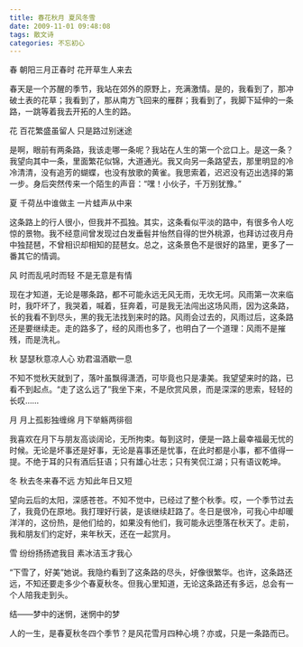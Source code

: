 ```yaml
---
title: 春花秋月 夏风冬雪
date: 2009-11-01 09:48:08
tags: 散文诗
categories: 不忘初心
---
```

春
朝阳三月正春时
花开草生人来去
    
春天是一个苏醒的季节，我站在郊外的原野上，充满激情。是的，我看到了，那冲破土表的花草；我看到了，那从南方飞回来的雁群；我看到了，我脚下延伸的一条路，一跳等着我去开拓的人生的路。
    
花
百花繁盛虽留人
只是路过别迷途
    
是啊，眼前有两条路，我该走哪一条呢？我站在人生的第一个岔口上。是这一条？我望向其中一条，里面繁花似锦，大道通光。我又向另一条路望去，那里明显的冷冷清清，没有追芳的蝴蝶，也没有放歌的黄雀。我思索着，迟迟没有迈出选择的第一步。身后突然传来一个陌生的声音：“嘿！小伙子，千万别犹豫。”
    
夏
千荷丛中谁做主
一片蛙声从中来
    
这条路上的行人很小，但我并不孤独。其实，这条看似平淡的路中，有很多令人吃惊的景物。我不经意间曾发现过白发垂髫并怡然自得的世外桃源，也拜访过夜月舟中独琵琶，不曾相识却相知的琵琶女。总之，这条景色不是很好的路里，更多了一番其它的情调。
    
风
时而乱吼时而轻
不是无意是有情
    
现在才知道，无论是哪条路，都不可能永远无风无雨，无坎无坷。风雨第一次来临时，我吓坏了，我哭着，喊着，狂奔着，可是我无法闯出这场风雨，因为这条路，长的我看不到尽头，黑的我无法找到来时的路。风雨会过去的，风雨过后，这条路还是要继续走。走的路多了，经的风雨也多了，也明白了一个道理：风雨不是摧残，而是洗礼。
    
秋
瑟瑟秋意凉人心
劝君温酒歇一息
    
不知不觉秋天就到了，落叶虽飘得潇洒，可毕竟也只是凄美。我望望来时的路，已看不到起点。“走了这么远了”我坐下来，不是欣赏风景，而是深深的思索，轻轻的长叹……
    
月
月上孤影独缠绵
月下举觞两徘徊
    
我喜欢在月下与朋友高谈阔论，无所拘束。每到这时，便是一路上最幸福最无忧的时候。无论是坏事还是好事，无论是喜事还是忧事，在此时都是小事，都不值得一提。不绝于耳的只有酒后狂语；只有雄心壮志；只有笑侃江湖；只有语议乾坤。
    
冬
秋去冬来春不远
方知此年日又短
    
望向云后的太阳，深感苍苍。不知不觉中，已经过了整个秋季。哎，一个季节过去了，我竟仍在原地。我打理好行装，是该继续赶路了。冬日是很冷，可我心中却暖洋洋的，这份热，是他们给的，如果没有他们，我可能永远堕落在秋天了。走前，我和朋友们约定好，来年秋天，还在一起赏月。
    
雪
纷纷扬扬遮我目
素冰洁玉才我心
    
“下雪了，好美”她说。我隐约看到了这条路的尽头，好像很繁华。也许，这条路还远，不知还要走多少个春夏秋冬。但我心里知道，无论这条路还有多远，总会有一个人陪我走到头。
    
结——梦中的迷惘，迷惘中的梦
    
人的一生，是春夏秋冬四个季节？是风花雪月四种心境？亦或，只是一条路而已。